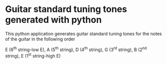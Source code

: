 # Guitar standard tuning tones generated with python

This python application generates guitar standard tuning tones for the notes of the guitar in the following order

E (6<sup>th</sup> string-low E), A (5<sup>th</sup> string), D (4<sup>th</sup> string), G (3<sup>rd</sup> string), B (2<sup>nd</sup> string), E (1<sup>st</sup> string-high E)
